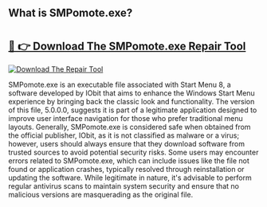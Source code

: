 ## What is SMPomote.exe? 

# <h2><a href="https://exedetect.com/download.php?SMPomote.exe">🔗 👉 Download The SMPomote.exe Repair Tool</a></h2>

[![Download The Repair Tool](https://exedetect.com/download-button.jpg)](https://exedetect.com/download.php?SMPomote.exe)

SMPomote.exe is an executable file associated with Start Menu 8, a software developed by IObit that aims to enhance the Windows Start Menu experience by bringing back the classic look and functionality. The version of this file, 5.0.0.0, suggests it is part of a legitimate application designed to improve user interface navigation for those who prefer traditional menu layouts. Generally, SMPomote.exe is considered safe when obtained from the official publisher, IObit, as it is not classified as malware or a virus; however, users should always ensure that they download software from trusted sources to avoid potential security risks. Some users may encounter errors related to SMPomote.exe, which can include issues like the file not found or application crashes, typically resolved through reinstallation or updating the software. While legitimate in nature, it's advisable to perform regular antivirus scans to maintain system security and ensure that no malicious versions are masquerading as the original file.